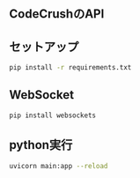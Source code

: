## CodeCrushのAPI

## セットアップ
```bash
pip install -r requirements.txt
```
## WebSocket
```bash
pip install websockets
```

## python実行
```bash
uvicorn main:app --reload
```


